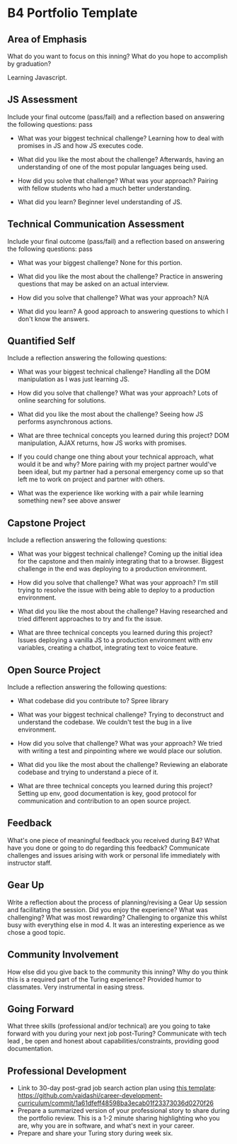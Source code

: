 # B4 Portfolio Template

## Area of Emphasis

What do you want to focus on this inning? What do you hope to accomplish by graduation?

Learning Javascript.

## JS Assessment

Include your final outcome (pass/fail) and a reflection based on answering the following questions:
pass

* What was your biggest technical challenge?
Learning how to deal with promises in JS and how JS executes code. 

* What did you like the most about the challenge?
Afterwards, having an understanding of one of the most popular languages being used.

* How did you solve that challenge? What was your approach?
Pairing with fellow students who had a much better understanding.

* What did you learn?
Beginner level understanding of JS.

## Technical Communication Assessment

Include your final outcome (pass/fail) and a reflection based on answering the following questions:
pass

* What was your biggest challenge?
None for this portion.

* What did you like the most about the challenge?
Practice in answering questions that may be asked on an actual interview.

* How did you solve that challenge? What was your approach?
N/A

* What did you learn?
A good approach to answering questions to which I don't know the answers.


## Quantified Self

Include a reflection answering the following questions:

* What was your biggest technical challenge?
Handling all the DOM manipulation as I was just learning JS.

* How did you solve that challenge? What was your approach?
Lots of online searching for solutions.

* What did you like the most about the challenge?
Seeing how JS performs asynchronous actions.

* What are three technical concepts you learned during this project?
DOM manipulation, AJAX returns, how JS works with promises. 

* If you could change one thing about your technical approach, what would it be and why?
More pairing with my project partner would've been ideal, but my partner had a personal emergency come up so that left me to work on project and partner with others.

* What was the experience like working with a pair while learning something new?
see above answer

## Capstone Project

Include a reflection answering the following questions:

* What was your biggest technical challenge?
Coming up the initial idea for the capstone and then mainly integrating that to a browser. Biggest challenge in the end was deploying to a production environment.

* How did you solve that challenge? What was your approach?
I'm still trying to resolve the issue with being able to deploy to a production environment.

* What did you like the most about the challenge?
Having researched and tried different approaches to try and fix the issue.

* What are three technical concepts you learned during this project?
Issues deploying a vanilla JS to a production environment with env variables, creating a chatbot, integrating text to voice feature.

## Open Source Project

Include a reflection answering the following questions:

* What codebase did you contribute to?
Spree library

* What was your biggest technical challenge?
Trying to deconstruct and understand the codebase. We couldn't test the bug in a live environment.

* How did you solve that challenge? What was your approach?
We tried with writing a test and pinpointing where we would place our solution.

* What did you like the most about the challenge?
Reviewing an elaborate codebase and trying to understand a piece of it.

* What are three technical concepts you learned during this project?
Setting up env, good documentation is key, good protocol for communication and contribution to an open source project.

## Feedback

What's one piece of meaningful feedback you received during B4? What have you done or going to do regarding this feedback?
Communicate challenges and issues arising with work or personal life immediately with instructor staff.

## Gear Up

Write a reflection about the process of planning/revising a Gear Up session and facilitating the session. Did you enjoy the experience? What was challenging? What was most rewarding?
Challenging to organize this whilst busy with everything else in mod 4. It was an interesting experience as we chose a good topic.

## Community Involvement

How else did you give back to the community this inning? Why do you think this is a required part of the Turing experience?
Provided humor to classmates. Very instrumental in easing stress.

## Going Forward

What three skills (professional and/or technical) are you going to take forward with you during your next job post-Turing?
Communicate with tech lead , be open and honest about capabilities/constraints, providing good documentation.

## Professional Development

* Link to 30-day post-grad job search action plan using [this template](https://github.com/turingschool/career-development-curriculum/blob/master/module_four/post_grad_plan.md): https://github.com/vaidashi/career-development-curriculum/commit/1a61dfeff48598ba3ecab01f23373036d0270f26
* Prepare a summarized version of your professional story to share during the portfolio review. This is a 1-2 minute sharing highlighting who you are, why you are in software, and what's next in your career.
* Prepare and share your Turing story during week six.
